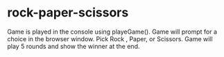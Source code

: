 # rock-paper-scissors

Game is played in the console using playeGame().
Game will prompt for a choice in the browser window.
Pick Rock , Paper, or Scissors.
Game will play 5 rounds and show the winner at the end.